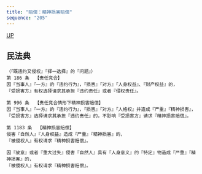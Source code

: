 ```yaml
---
title: "赔偿：精神损害赔偿"
sequence: "205"
---
```


[UP](/law/civil-law-index.html)

## 民法典

```text
（『既违约又侵权』『择一选择』的『问题』）
第 186 条  【责任竞合】
因『当事人』『一方』的『违约行为』，『损害』『对方』『人身权益』、『财产权益』的，
『受损害方』有权选择请求其承担『违约责任』或者『侵权责任』。
```

```text
第 996 条  【责任竞合情形下精神损害赔偿】
因『当事人』『一方』的『违约行为』，『损害』『对方』『人格权』并造成『严重』『精神损害』，
『受损害方』选择请求其承担『违约责任』的，不影响『受损害方』请求『精神损害赔偿』。
```

```text
第 1183 条  【精神损害赔偿】
侵害『自然人』『人身权益』造成『严重』『精神损害』的，
『被侵权人』有权请求『精神损害赔偿』。

因『故意』或者『重大过失』侵害『自然人』具有『人身意义』的『特定』物造成『严重』『精神损害』的，
『被侵权人』有权请求『精神损害赔偿』。
```
